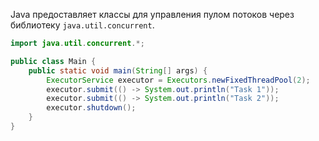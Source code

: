 Java предоставляет классы для управления пулом потоков через библиотеку `java.util.concurrent`.

``` java 
import java.util.concurrent.*;

public class Main {
    public static void main(String[] args) {
        ExecutorService executor = Executors.newFixedThreadPool(2);
        executor.submit(() -> System.out.println("Task 1"));
        executor.submit(() -> System.out.println("Task 2"));
        executor.shutdown();
    }
}
```